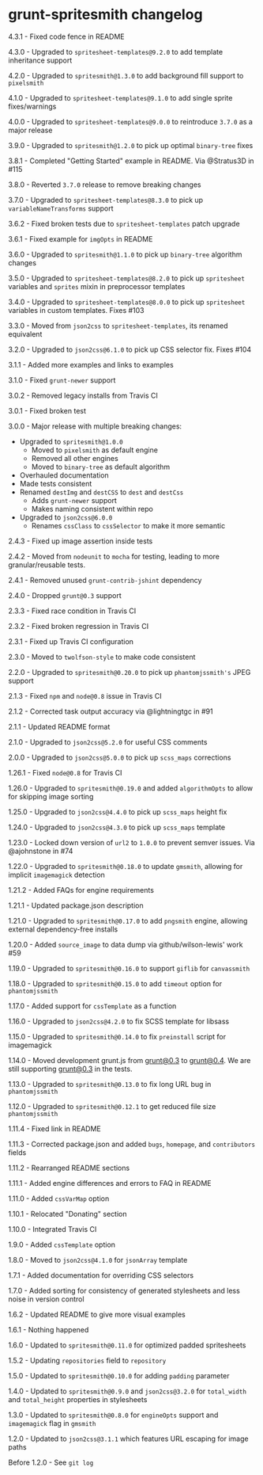 # grunt-spritesmith changelog
4.3.1 - Fixed code fence in README

4.3.0 - Upgraded to `spritesheet-templates@9.2.0` to add template inheritance support

4.2.0 - Upgraded to `spritesmith@1.3.0` to add background fill support to `pixelsmith`

4.1.0 - Upgraded to `spritesheet-templates@9.1.0` to add single sprite fixes/warnings

4.0.0 - Upgraded to `spritesheet-templates@9.0.0` to reintroduce `3.7.0` as a major release

3.9.0 - Upgraded to `spritesmith@1.2.0` to pick up optimal `binary-tree` fixes

3.8.1 - Completed "Getting Started" example in README. Via @Stratus3D in #115

3.8.0 - Reverted `3.7.0` release to remove breaking changes

3.7.0 - Upgraded to `spritesheet-templates@8.3.0` to pick up `variableNameTransforms` support

3.6.2 - Fixed broken tests due to `spritesheet-templates` patch upgrade

3.6.1 - Fixed example for `imgOpts` in README

3.6.0 - Upgraded to `spritesmith@1.1.0` to pick up `binary-tree` algorithm changes

3.5.0 - Upgraded to `spritesheet-templates@8.2.0` to pick up `spritesheet` variables and `sprites` mixin in preprocessor templates

3.4.0 - Upgraded to `spritesheet-templates@8.0.0` to pick up `spritesheet` variables in custom templates. Fixes #103

3.3.0 - Moved from `json2css` to `spritesheet-templates`, its renamed equivalent

3.2.0 - Upgraded to `json2css@6.1.0` to pick up CSS selector fix. Fixes #104

3.1.1 - Added more examples and links to examples

3.1.0 - Fixed `grunt-newer` support

3.0.2 - Removed legacy installs from Travis CI

3.0.1 - Fixed broken test

3.0.0 - Major release with multiple breaking changes:

- Upgraded to `spritesmith@1.0.0`
    - Moved to `pixelsmith` as default engine
    - Removed all other engines
    - Moved to `binary-tree` as default algorithm
- Overhauled documentation
- Made tests consistent
- Renamed `destImg` and `destCSS` to `dest` and `destCss`
    - Adds `grunt-newer` support
    - Makes naming consistent within repo
- Upgraded to `json2css@6.0.0`
    - Renames `cssClass` to `cssSelector` to make it more semantic

2.4.3 - Fixed up image assertion inside tests

2.4.2 - Moved from `nodeunit` to `mocha` for testing, leading to more granular/reusable tests.

2.4.1 - Removed unused `grunt-contrib-jshint` dependency

2.4.0 - Dropped `grunt@0.3` support

2.3.3 - Fixed race condition in Travis CI

2.3.2 - Fixed broken regression in Travis CI

2.3.1 - Fixed up Travis CI configuration

2.3.0 - Moved to `twolfson-style` to make code consistent

2.2.0 - Upgraded to `spritesmith@0.20.0` to pick up `phantomjssmith's` JPEG support

2.1.3 - Fixed `npm` and `node@0.8` issue in Travis CI

2.1.2 - Corrected task output accuracy via @lightningtgc in #91

2.1.1 - Updated README format

2.1.0 - Upgraded to `json2css@5.2.0` for useful CSS comments

2.0.0 - Upgraded to `json2css@5.0.0` to pick up `scss_maps` corrections

1.26.1 - Fixed `node@0.8` for Travis CI

1.26.0 - Upgraded to `spritesmith@0.19.0` and added `algorithmOpts` to allow for skipping image sorting

1.25.0 - Upgraded to `json2css@4.4.0` to pick up `scss_maps` height fix

1.24.0 - Upgraded to `json2css@4.3.0` to pick up `scss_maps` template

1.23.0 - Locked down version of `url2` to `1.0.0` to prevent semver issues. Via @ajohnstone in #74

1.22.0 - Upgraded to `spritesmith@0.18.0` to update `gmsmith`, allowing for implicit `imagemagick` detection

1.21.2 - Added FAQs for engine requirements

1.21.1 - Updated package.json description

1.21.0 - Upgraded to `spritesmith@0.17.0` to add `pngsmith` engine, allowing external dependency-free installs

1.20.0 - Added `source_image` to data dump via github/wilson-lewis' work #59

1.19.0 - Upgraded to `spritesmith@0.16.0` to support `giflib` for `canvassmith`

1.18.0 - Upgraded to `spritesmith@0.15.0` to add `timeout` option for `phantomjssmith`

1.17.0 - Added support for `cssTemplate` as a function

1.16.0 - Upgraded to `json2css@4.2.0` to fix SCSS template for libsass

1.15.0 - Upgraded to `spritesmith@0.14.0` to fix `preinstall` script for imagemagick

1.14.0 - Moved development grunt.js from grunt@0.3 to grunt@0.4. We are still supporting grunt@0.3 in the tests.

1.13.0 - Upgraded to `spritesmith@0.13.0` to fix long URL bug in `phantomjssmith`

1.12.0 - Upgraded to `spritesmith@0.12.1` to get reduced file size `phantomjssmith`

1.11.4 - Fixed link in README

1.11.3 - Corrected package.json and added `bugs`, `homepage`, and `contributors` fields

1.11.2 - Rearranged README sections

1.11.1 - Added engine differences and errors to FAQ in README

1.11.0 - Added `cssVarMap` option

1.10.1 - Relocated "Donating" section

1.10.0 - Integrated Travis CI

1.9.0 - Added `cssTemplate` option

1.8.0 - Moved to `json2css@4.1.0` for `jsonArray` template

1.7.1 - Added documentation for overriding CSS selectors

1.7.0 - Added sorting for consistency of generated stylesheets and less noise in version control

1.6.2 - Updated README to give more visual examples

1.6.1 - Nothing happened

1.6.0 - Updated to `spritesmith@0.11.0` for optimized padded spritesheets

1.5.2 - Updating `repositories` field to `repository`

1.5.0 - Updated to `spritesmith@0.10.0` for adding `padding` parameter

1.4.0 - Updated to `spritesmith@0.9.0` and `json2css@3.2.0` for `total_width` and `total_height` properties in stylesheets

1.3.0 - Updated to `spritesmith@0.8.0` for `engineOpts` support and `imagemagick` flag in `gmsmith`

1.2.0 - Updated to `json2css@3.1.1` which features URL escaping for image paths

Before 1.2.0 - See `git log`
